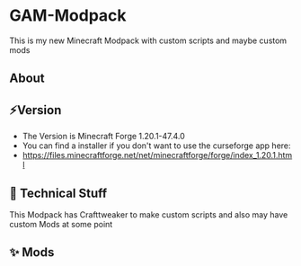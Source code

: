 # GAM-Modpack
This is my new Minecraft Modpack with custom scripts and maybe custom mods 

## About

## ⚡Version
- The Version is Minecraft Forge 1.20.1-47.4.0
- You can find a installer if you don't want to use the curseforge app here: 
- https://files.minecraftforge.net/net/minecraftforge/forge/index_1.20.1.html

## 🔧 Technical Stuff
This Modpack has Crafttweaker to make custom scripts and also may have custom Mods at some point 

## ✨ Mods
